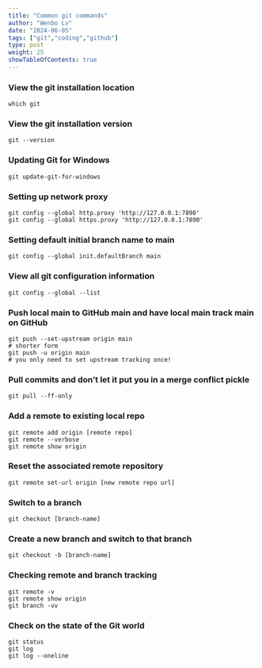 ```yaml
---
title: "Common git commands"
author: "Wenbo Lv"
date: "2024-06-05"
tags: ["git","coding","github"]
type: post
weight: 25
showTableOfContents: true
---
```


### View the git installation location

```
which git
```

### View the git installation version

```
git --version
```

###  Updating Git for Windows

```
git update-git-for-windows
```

### Setting up network proxy

```
git config --global http.proxy 'http://127.0.0.1:7890'
git config --global https.proxy 'http://127.0.0.1:7890'
```

### Setting default initial branch name to main

```
git config --global init.defaultBranch main
```

### View all git configuration information

```
git config --global --list
```

### Push local main to GitHub main and have local main track main on GitHub

```
git push --set-upstream origin main
# shorter form
git push -u origin main
# you only need to set upstream tracking once!
```

### Pull commits and don’t let it put you in a merge conflict pickle

```
git pull --ff-only
```

### Add a remote to existing local repo

```
git remote add origin [remote repo]
git remote --verbose
git remote show origin
```

### Reset the associated remote repository

```
git remote set-url origin [new remote repo url]
```

### Switch to a branch

```
git checkout [branch-name]
```

### Create a new branch and switch to that branch

```
git checkout -b [branch-name]
```

### Checking remote and branch tracking

```
git remote -v
git remote show origin
git branch -vv
```

### Check on the state of the Git world

```
git status
git log
git log --oneline
```
